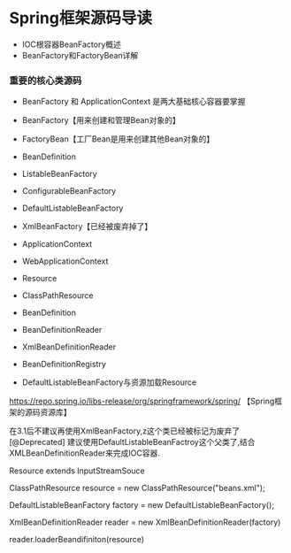 #                           Spring框架源码导读

   * IOC根容器BeanFactory概述
   * BeanFactory和FactoryBean详解


### 重要的核心类源码

* BeanFactory 和 ApplicationContext 是两大基础核心容器要掌握
* BeanFactory【用来创建和管理Bean对象的】
* FactoryBean【工厂Bean是用来创建其他Bean对象的】
* BeanDefinition
* ListableBeanFactory
* ConfigurableBeanFactory
* DefaultListableBeanFactory
* XmlBeanFactory【已经被废弃掉了】
* ApplicationContext
* WebApplicationContext

* Resource
* ClassPathResource

* BeanDefinition
* BeanDefinitionReader
* XmlBeanDefinitionReader
* BeanDefinitionRegistry
* DefaultListableBeanFactory与资源加载Resource





https://repo.spring.io/libs-release/org/springframework/spring/  【Spring框架的源码资源库】


在3.1后不建议再使用XmlBeanFactory,z这个类已经被标记为废弃了[@Deprecated]
建议使用DefaultListableBeanFactroy这个父类了,结合XMLBeanDefinitionReader来完成IOC容器.


Resource extends InputStreamSouce

ClassPathResource  resource = new ClassPathResource("beans.xml");

DefaultListableBeanFactory factory = new DefaultListableBeanFactory();

XmlBeanDefinitionReader reader = new XmlBeanDefinitionReader(factory)

reader.loaderBeandifiniton(resource)


